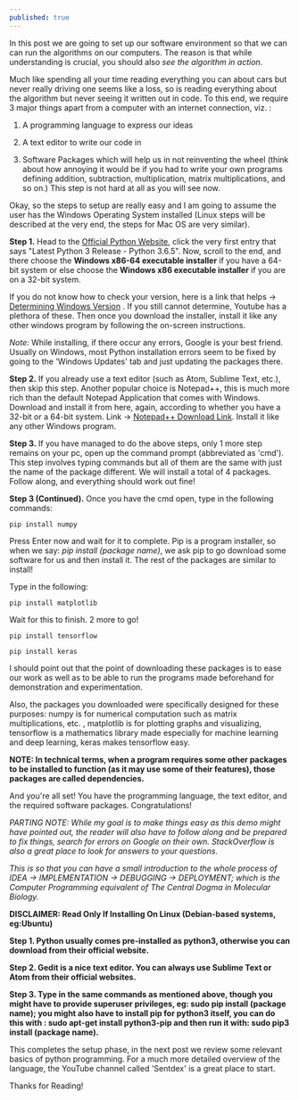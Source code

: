 ```yaml
---
published: true
---
```

In this post we are going to set up our software environment so that we can can run the algorithms on our computers. The reason is that while understanding is crucial, you should also *see the algorithm in action*. 

Much like spending all your time reading everything you can about cars but never really driving one seems like a loss, so is reading everything about the algorithm but never seeing it written out in code. To this end, we require 3 major things apart from a computer with an internet connection, viz. :

1. A programming language to express our ideas

2. A text editor to write our code in

3. Software Packages which will help us in not reinventing the wheel (think about how annoying it would be if you had to write your own programs defining addition, subtraction, multiplication, matrix multiplications, and so on.) This step is not hard at all as you will see now.

Okay, so the steps to setup are really easy and I am going to assume the user has the Windows Operating System installed (Linux steps will be described at the very end, the steps for Mac OS are very similar).


**Step 1.** Head to the [Official Python Website](https://www.python.org/downloads/windows/ "Official Python Website"), click the very first entry that says "Latest Python 3 Release - Python 3.6.5". Now, scroll to the end, and there choose the **Windows x86-64 executable installer** if you have a 64-bit system or else choose the **Windows x86 executable installer** if you are on a 32-bit system. 

If you do not know how to check your version, here is a link that helps -> [Determining Windows Version](https://support.microsoft.com/en-in/help/827218/how-to-determine-whether-a-computer-is-running-a-32-bit-version-or-64) . If you still cannot determine, Youtube has a plethora of these. Then once you download the installer, install it like any other windows program by following the on-screen instructions. 

*Note:* While installing, if there occur any errors, Google is your best friend. Usually on Windows, most Python installation errors seem to be fixed by going to the 'Windows Updates' tab and just updating the packages there.


**Step 2.** If you already use a text editor (such as Atom, Sublime Text, etc.), then skip this step. Another popular choice is Notepad++, this is much more rich than the default Notepad Application that comes with Windows. Download and install it from here, again, according to whether you have a 32-bit or a 64-bit system. Link -> [Notepad++ Download Link](https://notepad-plus-plus.org/download/v7.5.6.html). Install it like any other Windows program.


**Step 3.** If you have managed to do the above steps, only 1 more step remains on your pc, open up the command prompt (abbreviated as 'cmd'). This step involves typing commands but all of them are the same with just the name of the package different. We will install a total of 4 packages. Follow along, and everything should work out fine!

**Step 3 (Continued).** Once you have the cmd open, type in the following commands:

```
pip install numpy
```

Press Enter now and wait for it to complete. Pip is a program installer, so when we say: *pip install (package name)*, we ask pip to go download some software for us and then install it. The rest of the packages are similar to install!

Type in the following:

```
pip install matplotlib
```

Wait for this to finish. 2 more to go!

```
pip install tensorflow
```

```
pip install keras
```

I should point out that the point of downloading these packages is to ease our work as well as to be able to run the programs made beforehand for demonstration and experimentation.

Also, the packages you downloaded were specifically designed for these purposes: numpy is for numerical computation such as matrix multiplications, etc. , matplotlib is for plotting graphs and visualizing, tensorflow is a mathematics library made especially for machine learning and deep learning, keras makes tensorflow easy.

**NOTE: In technical terms, when a program requires some other packages to be installed to function (as it may use some of their features), those packages are called dependencies.**


And you're all set! You have the programming language, the text editor, and the required software packages. Congratulations!


*PARTING NOTE: While my goal is to make things easy as this demo might have pointed out, the reader will also have to follow along and be prepared to fix things, search for errors on Google on their own. StackOverflow is also a great place to look for answers to your questions.* 

*This is so that you can have a small introduction to the whole process of IDEA -> IMPLEMENTATION -> DEBUGGING -> DEPLOYMENT; which is the Computer Programming equivalent of The Central Dogma in Molecular Biology.*

**DISCLAIMER: Read Only If Installing On Linux (Debian-based systems, eg:Ubuntu)**

**Step 1. Python usually comes pre-installed as python3, otherwise you can download from their official website.**

**Step 2. Gedit is a nice text editor. You can always use Sublime Text or Atom from their official websites.**

**Step 3. Type in the same commands as mentioned above, though you might have to provide superuser privileges, eg: sudo pip install (package name); you might also have to install pip for python3 itself, you can do this with : sudo apt-get install python3-pip and then run it with: sudo pip3 install (package name).**

This completes the setup phase, in the next post we review some relevant basics of python programming. For a much more detailed overview of the language, the YouTube channel called 'Sentdex' is a great place to start.

Thanks for Reading!
